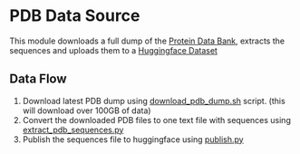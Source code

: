 # PDB Data Source

This module downloads a full dump of the [Protein Data Bank](https://www.rcsb.org/),
extracts the sequences and uploads them to
a [Huggingface Dataset](https://huggingface.co/datasets/ronig/pdb_sequences)

## Data Flow

1. Download latest PDB dump using [download_pdb_dump.sh](./download_pdb_dump.sh)
   script. (this will download over 100GB of data)
2. Convert the downloaded PDB files to one text file with sequences
   using [extract_pdb_sequences.py](./extract_pdb_sequences.py)
3. Publish the sequences file to huggingface using [publish.py](./publish.py)